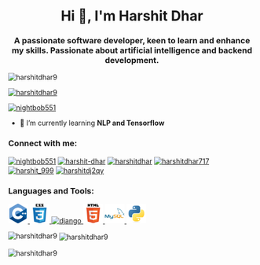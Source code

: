 <h1 align="center">Hi 👋, I'm Harshit Dhar</h1>
<h3 align="center">A passionate software developer, keen to learn and enhance my skills. Passionate about artificial intelligence and backend development.</h3>

<p align="left"> <img src="https://komarev.com/ghpvc/?username=harshitdhar9&label=Profile%20views&color=0e75b6&style=flat" alt="harshitdhar9" /> </p>

<p align="left"> <a href="https://github.com/ryo-ma/github-profile-trophy"><img src="https://github-profile-trophy.vercel.app/?username=harshitdhar9" alt="harshitdhar9" /></a> </p>

<p align="left"> <a href="https://twitter.com/nightbob551" target="blank"><img src="https://img.shields.io/twitter/follow/nightbob551?logo=twitter&style=for-the-badge" alt="nightbob551" /></a> </p>

- 🌱 I’m currently learning **NLP and Tensorflow**

<h3 align="left">Connect with me:</h3>
<p align="left">
<a href="https://twitter.com/nightbob551" target="blank"><img align="center" src="https://raw.githubusercontent.com/rahuldkjain/github-profile-readme-generator/master/src/images/icons/Social/twitter.svg" alt="nightbob551" height="30" width="40" /></a>
<a href="https://linkedin.com/in/harshit-dhar" target="blank"><img align="center" src="https://raw.githubusercontent.com/rahuldkjain/github-profile-readme-generator/master/src/images/icons/Social/linked-in-alt.svg" alt="harshit-dhar" height="30" width="40" /></a>
<a href="https://kaggle.com/harshitdhar" target="blank"><img align="center" src="https://raw.githubusercontent.com/rahuldkjain/github-profile-readme-generator/master/src/images/icons/Social/kaggle.svg" alt="harshitdhar" height="30" width="40" /></a>
<a href="https://www.hackerrank.com/harshitdhar717" target="blank"><img align="center" src="https://raw.githubusercontent.com/rahuldkjain/github-profile-readme-generator/master/src/images/icons/Social/hackerrank.svg" alt="harshitdhar717" height="30" width="40" /></a>
<a href="https://www.leetcode.com/harshit_999" target="blank"><img align="center" src="https://raw.githubusercontent.com/rahuldkjain/github-profile-readme-generator/master/src/images/icons/Social/leet-code.svg" alt="harshit_999" height="30" width="40" /></a>
<a href="https://auth.geeksforgeeks.org/user/harshitdj2qy" target="blank"><img align="center" src="https://raw.githubusercontent.com/rahuldkjain/github-profile-readme-generator/master/src/images/icons/Social/geeks-for-geeks.svg" alt="harshitdj2qy" height="30" width="40" /></a>
</p>

<h3 align="left">Languages and Tools:</h3>
<p align="left"> <a href="https://www.w3schools.com/cpp/" target="_blank" rel="noreferrer"> <img src="https://raw.githubusercontent.com/devicons/devicon/master/icons/cplusplus/cplusplus-original.svg" alt="cplusplus" width="40" height="40"/> </a> <a href="https://www.w3schools.com/css/" target="_blank" rel="noreferrer"> <img src="https://raw.githubusercontent.com/devicons/devicon/master/icons/css3/css3-original-wordmark.svg" alt="css3" width="40" height="40"/> </a> <a href="https://www.djangoproject.com/" target="_blank" rel="noreferrer"> <img src="https://cdn.worldvectorlogo.com/logos/django.svg" alt="django" width="40" height="40"/> </a> <a href="https://www.w3.org/html/" target="_blank" rel="noreferrer"> <img src="https://raw.githubusercontent.com/devicons/devicon/master/icons/html5/html5-original-wordmark.svg" alt="html5" width="40" height="40"/> </a> <a href="https://www.mysql.com/" target="_blank" rel="noreferrer"> <img src="https://raw.githubusercontent.com/devicons/devicon/master/icons/mysql/mysql-original-wordmark.svg" alt="mysql" width="40" height="40"/> </a> <a href="https://www.python.org" target="_blank" rel="noreferrer"> <img src="https://raw.githubusercontent.com/devicons/devicon/master/icons/python/python-original.svg" alt="python" width="40" height="40"/> </a> </p>

<p><img align="left" src="https://github-readme-stats.vercel.app/api/top-langs?username=harshitdhar9&show_icons=true&locale=en&layout=compact" alt="harshitdhar9" /></p>

<p>&nbsp;<img align="center" src="https://github-readme-stats.vercel.app/api?username=harshitdhar9&show_icons=true&locale=en" alt="harshitdhar9" /></p>

<p><img align="center" src="https://github-readme-streak-stats.herokuapp.com/?user=harshitdhar9&" alt="harshitdhar9" /></p>
